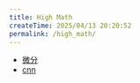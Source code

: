 ```yaml
---
title: High Math
createTime: 2025/04/13 20:20:52
permalink: /high_math/
---
```



- [微分](./微分.md)
- [cnn](./cnn.md)
